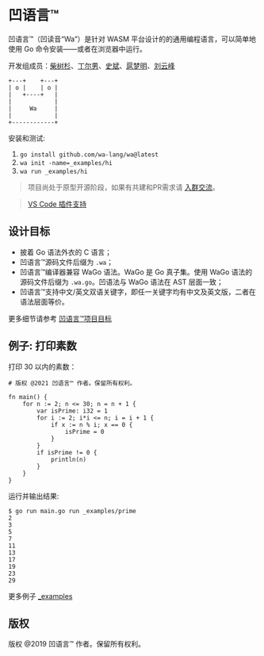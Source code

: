 # 凹语言™

凹语言™（凹读音“Wa”）是针对 WASM 平台设计的的通用编程语言，可以简单地使用 Go 命令安装——或者在浏览器中运行。

开发组成员：[柴树杉](https://github.com/chai2010)、[丁尔男](https://github.com/3dgen)、[史斌](https://github.com/benshi001)、[扈梦明](https://github.com/xxxDeveloper)、[刘云峰](https://github.com/leaftree)

```
+---+    +---+
| o |    | o |
|   +----+   |
|            |
|     Wa     |
|            |
+------------+
```

安装和测试:

1. `go install github.com/wa-lang/wa@latest`
2. `wa init -name=_examples/hi`
3. `wa run _examples/hi`

> 项目尚处于原型开源阶段，如果有共建和PR需求请 [入群交流](https://wa-lang.org/community/index.html)。

> [VS Code 插件支持](https://marketplace.visualstudio.com/items?itemName=xxxDeveloper.vscode-wa)

## 设计目标

- 披着 Go 语法外衣的 C 语言；
- 凹语言™源码文件后缀为 `.wa`；
- 凹语言™编译器兼容 WaGo 语法。WaGo 是 Go 真子集。使用 WaGo 语法的源码文件后缀为 `.wa.go`。凹语法与 WaGo 语法在 AST 层面一致；
- 凹语言™支持中文/英文双语关键字，即任一关键字均有中文及英文版，二者在语法层面等价。

更多细节请参考 [凹语言™项目目标](goals.md)

## 例子: 打印素数

打印 30 以内的素数：

```
# 版权 @2021 凹语言™ 作者。保留所有权利。

fn main() {
	for n := 2; n <= 30; n = n + 1 {
		var isPrime: i32 = 1
		for i := 2; i*i <= n; i = i + 1 {
			if x := n % i; x == 0 {
				isPrime = 0
			}
		}
		if isPrime != 0 {
			println(n)
		}
	}
}
```

运行并输出结果:

```
$ go run main.go run _examples/prime
2
3
5
7
11
13
17
19
23
29
```

更多例子 [_examples](https://github.com/wa-lang/wa/tree/master/_examples)

## 版权

版权 @2019 凹语言™ 作者。保留所有权利。
